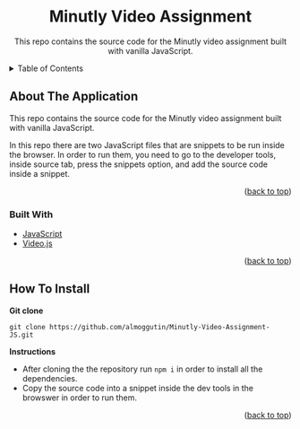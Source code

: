 <div id="top"></div>

<h1 align="center">Minutly Video Assignment</h1>

<div align="center">
  <p align="center">
    This repo contains the source code for the Minutly video assignment built with vanilla JavaScript. 
  </p>
</div>

<!-- TABLE OF CONTENTS -->

<details>
  <summary>Table of Contents</summary>
  <ol>
    <li>
      <a href="#about-the-application">About The Application</a>
      <ul>
        <li><a href="#built-with">Built With</a></li>
      </ul>
    </li>
    <li><a href="#how-to-install">How To Install</a></li>
  </ol>
</details>

<!-- ABOUT THE APPLICATION -->

## About The Application

This repo contains the source code for the Minutly video assignment built with vanilla JavaScript.

In this repo there are two JavaScript files that are snippets to be run inside the browser. In order to run them, you need to go to the developer tools, inside source tab, press the snippets option, and add the source code inside a snippet.

<p align="right">(<a href="#top">back to top</a>)</p>

### Built With

-   [JavaScript](https://developer.mozilla.org/en-US/docs/Web/JavaScript)
-   [Video.js](https://videojs.com/)

<p align="right">(<a href="#top">back to top</a>)</p>

<!-- INSTALLATION INSTRUCTIONS -->

## How To Install

**Git clone**

```
git clone https://github.com/almoggutin/Minutly-Video-Assignment-JS.git
```

**Instructions**

-   After cloning the the repository run `npm i` in order to install all the dependencies.
-   Copy the source code into a snippet inside the dev tools in the browswer in order to run them.

<p align="right">(<a href="#top">back to top</a>)</p>
